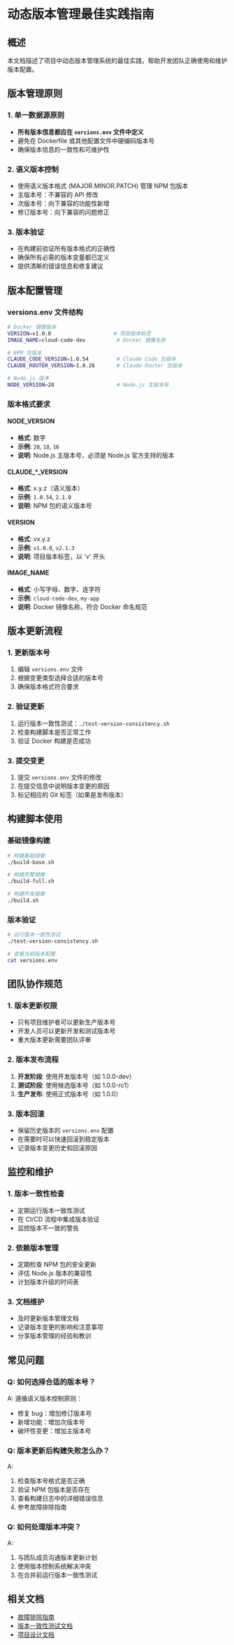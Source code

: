 # 动态版本管理最佳实践指南

## 概述

本文档描述了项目中动态版本管理系统的最佳实践，帮助开发团队正确使用和维护版本配置。

## 版本管理原则

### 1. 单一数据源原则
- **所有版本信息都应在 `versions.env` 文件中定义**
- 避免在 Dockerfile 或其他配置文件中硬编码版本号
- 确保版本信息的一致性和可维护性

### 2. 语义版本控制
- 使用语义版本格式 (MAJOR.MINOR.PATCH) 管理 NPM 包版本
- 主版本号：不兼容的 API 修改
- 次版本号：向下兼容的功能性新增
- 修订版本号：向下兼容的问题修正

### 3. 版本验证
- 在构建前验证所有版本格式的正确性
- 确保所有必需的版本变量都已定义
- 提供清晰的错误信息和修复建议

## 版本配置管理

### versions.env 文件结构
```bash
# Docker 镜像版本
VERSION=v1.0.0                    # 项目版本标签
IMAGE_NAME=cloud-code-dev          # Docker 镜像名称

# NPM 包版本
CLAUDE_CODE_VERSION=1.0.54         # Claude Code 包版本
CLAUDE_ROUTER_VERSION=1.0.26       # Claude Router 包版本

# Node.js 版本
NODE_VERSION=20                    # Node.js 主版本号
```

### 版本格式要求

#### NODE_VERSION
- **格式**: 数字
- **示例**: `20`, `18`, `16`
- **说明**: Node.js 主版本号，必须是 Node.js 官方支持的版本

#### CLAUDE_*_VERSION
- **格式**: x.y.z（语义版本）
- **示例**: `1.0.54`, `2.1.0`
- **说明**: NPM 包的语义版本号

#### VERSION
- **格式**: vx.y.z
- **示例**: `v1.0.0`, `v2.1.3`
- **说明**: 项目版本标签，以 'v' 开头

#### IMAGE_NAME
- **格式**: 小写字母、数字、连字符
- **示例**: `cloud-code-dev`, `my-app`
- **说明**: Docker 镜像名称，符合 Docker 命名规范

## 版本更新流程

### 1. 更新版本号
1. 编辑 `versions.env` 文件
2. 根据变更类型选择合适的版本号
3. 确保版本格式符合要求

### 2. 验证更新
1. 运行版本一致性测试：`./test-version-consistency.sh`
2. 检查构建脚本是否正常工作
3. 验证 Docker 构建是否成功

### 3. 提交变更
1. 提交 `versions.env` 文件的修改
2. 在提交信息中说明版本变更的原因
3. 标记相应的 Git 标签（如果是发布版本）

## 构建脚本使用

### 基础镜像构建
```bash
# 构建基础镜像
./build-base.sh

# 构建完整镜像
./build-full.sh

# 构建开发镜像
./build.sh
```

### 版本验证
```bash
# 运行版本一致性测试
./test-version-consistency.sh

# 查看当前版本配置
cat versions.env
```

## 团队协作规范

### 1. 版本更新权限
- 只有项目维护者可以更新生产版本号
- 开发人员可以更新开发和测试版本号
- 重大版本更新需要团队评审

### 2. 版本发布流程
1. **开发阶段**: 使用开发版本号（如 1.0.0-dev）
2. **测试阶段**: 使用候选版本号（如 1.0.0-rc1）
3. **生产发布**: 使用正式版本号（如 1.0.0）

### 3. 版本回滚
- 保留历史版本的 `versions.env` 配置
- 在需要时可以快速回滚到稳定版本
- 记录版本变更历史和回滚原因

## 监控和维护

### 1. 版本一致性检查
- 定期运行版本一致性测试
- 在 CI/CD 流程中集成版本验证
- 监控版本不一致的警告

### 2. 依赖版本管理
- 定期检查 NPM 包的安全更新
- 评估 Node.js 版本的兼容性
- 计划版本升级的时间表

### 3. 文档维护
- 及时更新版本管理文档
- 记录版本变更的影响和注意事项
- 分享版本管理的经验和教训

## 常见问题

### Q: 如何选择合适的版本号？
A: 遵循语义版本控制原则：
- 修复 bug：增加修订版本号
- 新增功能：增加次版本号
- 破坏性变更：增加主版本号

### Q: 版本更新后构建失败怎么办？
A: 
1. 检查版本号格式是否正确
2. 验证 NPM 包版本是否存在
3. 查看构建日志中的详细错误信息
4. 参考故障排除指南

### Q: 如何处理版本冲突？
A: 
1. 与团队成员沟通版本更新计划
2. 使用版本控制系统解决冲突
3. 在合并前运行版本一致性测试

## 相关文档

- [故障排除指南](./version-management-troubleshooting.md)
- [版本一致性测试文档](./version-consistency-testing.md)
- [项目设计文档](./design.md)